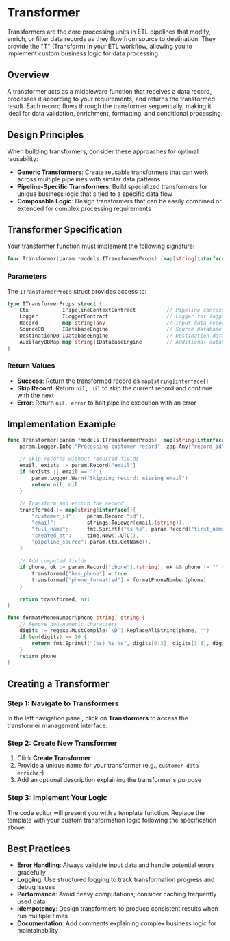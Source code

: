 # Transformer

Transformers are the core processing units in ETL pipelines that modify, enrich, or filter data records as they flow from source to destination. They provide the "T" (Transform) in your ETL workflow, allowing you to implement custom business logic for data processing.

## Overview

A transformer acts as a middleware function that receives a data record, processes it according to your requirements, and returns the transformed result. Each record flows through the transformer sequentially, making it ideal for data validation, enrichment, formatting, and conditional processing.

## Design Principles

When building transformers, consider these approaches for optimal reusability:

- **Generic Transformers**: Create reusable transformers that can work across multiple pipelines with similar data patterns
- **Pipeline-Specific Transformers**: Build specialized transformers for unique business logic that's tied to a specific data flow
- **Composable Logic**: Design transformers that can be easily combined or extended for complex processing requirements

## Transformer Specification

Your transformer function must implement the following signature:

```go
func Transformer(param *models.ITransformerProps) (map[string]interface{}, error)
```

### Parameters

The `ITransformerProps` struct provides access to:

```go
type ITransformerProps struct {
    Ctx           IPipelineContextContract          // Pipeline context
	Logger        ILoggerContract                   // Logger for logging any message
    Record        map[string]any                    // Input data record to transform
    SourceDB      IDatabaseEngine                   // Source database connection
    DestinationDB IDatabaseEngine                   // Destination database connection
    AuxilaryDBMap map[string]IDatabaseEngine        // Additional database connections
}
```

### Return Values

- **Success**: Return the transformed record as `map[string]interface{}`
- **Skip Record**: Return `nil, nil` to skip the current record and continue with the next
- **Error**: Return `nil, error` to halt pipeline execution with an error

## Implementation Example

```go
func Transformer(param *models.ITransformerProps) (map[string]interface{}, error) {
    param.Logger.Info("Processing customer record", zap.Any("record_id", param.Record["id"]))
    
    // Skip records without required fields
    email, exists := param.Record["email"]
    if !exists || email == "" {
        param.Logger.Warn("Skipping record: missing email")
        return nil, nil
    }
    
    // Transform and enrich the record
    transformed := map[string]interface{}{
        "customer_id":    param.Record["id"],
        "email":          strings.ToLower(email.(string)),
        "full_name":      fmt.Sprintf("%s %s", param.Record["first_name"], param.Record["last_name"]),
        "created_at":     time.Now().UTC(),
        "pipeline_source": param.Ctx.GetName(),
    }
    
    // Add computed fields
    if phone, ok := param.Record["phone"].(string); ok && phone != "" {
        transformed["has_phone"] = true
        transformed["phone_formatted"] = formatPhoneNumber(phone)
    }
    
    return transformed, nil
}

func formatPhoneNumber(phone string) string {
    // Remove non-numeric characters
    digits := regexp.MustCompile(`\D`).ReplaceAllString(phone, "")
    if len(digits) == 10 {
        return fmt.Sprintf("(%s) %s-%s", digits[0:3], digits[3:6], digits[6:10])
    }
    return phone
}
```

## Creating a Transformer

### Step 1: Navigate to Transformers
In the left navigation panel, click on **Transformers** to access the transformer management interface.

### Step 2: Create New Transformer
1. Click **Create Transformer**
2. Provide a unique name for your transformer (e.g., `customer-data-enricher`)
3. Add an optional description explaining the transformer's purpose

### Step 3: Implement Your Logic
The code editor will present you with a template function. Replace the template with your custom transformation logic following the specification above.

## Best Practices

- **Error Handling**: Always validate input data and handle potential errors gracefully
- **Logging**: Use structured logging to track transformation progress and debug issues
- **Performance**: Avoid heavy computations; consider caching frequently used data
- **Idempotency**: Design transformers to produce consistent results when run multiple times
- **Documentation**: Add comments explaining complex business logic for maintainability